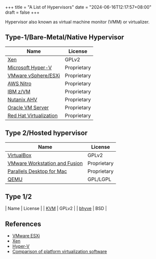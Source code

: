 +++
title = "A List of Hypervisors"
date = "2024-06-16T12:17:57+08:00"
draft = false
+++

Hypervisor also known as virtual machine monitor (VMM) or virtualizer.

## Type-1/Bare-Metal/Native Hypervisor

|  Name                        | License     |
| ---------------------------- | ----------- |
| [Xen][1]                     | GPLv2       |
| [Microsoft Hyper-V][2]       | Proprietary |
| [VMware vSphere/ESXi][3]     | Proprietary |
| [AWS Nitro][4]               | Proprietary |
| [IBM z/VM][5]                | Proprietary |
| [Nutanix AHV][6]             | Proprietary |
| [Oracle VM Server][7]        | Proprietary |
| [Red Hat Virtualization][8]  | Proprietary |

[1]: <https://xenproject.org/> "Xen Project Home Page"
[2]: <https://learn.microsoft.com/en-us/virtualization/hyper-v-on-windows/about/> "Hyper-V Docs"
[3]: <https://www.vmware.com/products/cloud-infrastructure/vsphere> "VMware"
[4]: <https://aws.amazon.com/ec2/nitro/> "AWS Nitro"
[5]: <https://www.ibm.com/products/zvm> "IBM z/VM"
[6]: <https://www.nutanix.com/products/ahv> "Nutanix AHV"
[7]: <https://www.oracle.com/virtualization/technologies/vm/> "Oracle VM"
[8]: <https://access.redhat.com/products/red-hat-virtualization> "Red Hat Virtualization"

## Type 2/Hosted hypervisor

|  Name                                | License     |
| ------------------------------------ | ----------- |
| [VirtualBox][9]                      | GPLv2       |
| [VMware Workstation and Fusion][10]  | Proprietary |
| [Parallels Desktop for Mac][11]      | Proprietary |
| [QEMU][12]                           | GPL/LGPL    |

[9]: <https://www.virtualbox.org/> "VirtualBox Home Page"
[10]: <https://www.vmware.com/products/desktop-hypervisor/workstation-and-fusion> "VMware Product Page"
[11]: <https://www.parallels.com/products/desktop/> "Parallels Desktop"
[12]: <https://www.qemu.org/> "QEMU Home Page"

## Type 1/2

|  Name            | License     |
| [KVM][13]        | GPLv2       |
| [bhyve][14]      | BSD         |

[13]: <http://www.linux-kvm.org/page/Main_Page> "KVM Home Page"
[14]: <https://bhyve.org/> "BSD bhyve"

## References

- [VMware ESXi](https://en.wikipedia.org/wiki/VMware_ESXi)
- [Xen](https://en.wikipedia.org/wiki/Xen)
- [Hyper-V](https://en.wikipedia.org/wiki/Hyper-V)
- [Comparison of platform virtualization software](https://en.wikipedia.org/wiki/Comparison_of_platform_virtualization_software)
